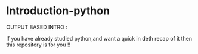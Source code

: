 # Introduction-python

OUTPUT BASED INTRO :

If you have already studied python,and want a quick in deth recap of it then this repository is for you !! 
